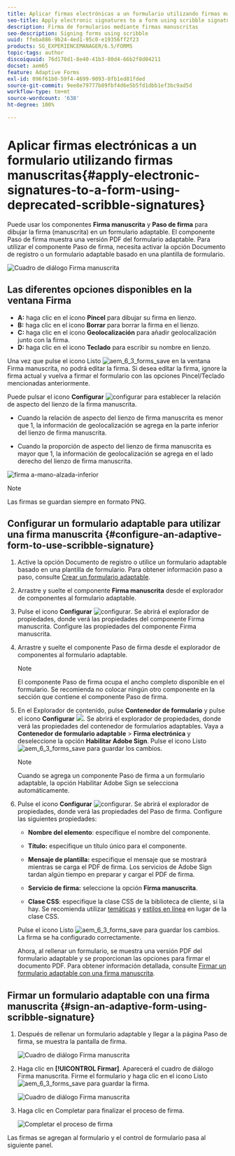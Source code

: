```yaml
---
title: Aplicar firmas electrónicas a un formulario utilizando firmas manuscritas
seo-title: Apply electronic signatures to a form using scribble signatures
description: Firma de formularios mediante firmas manuscritas
seo-description: Signing forms using scribble
uuid: ffeba886-9b24-4ed1-95c0-e19356ff2f23
products: SG_EXPERIENCEMANAGER/6.5/FORMS
topic-tags: author
discoiquuid: 76d178d1-8e40-41b3-80d4-66b2f8d04211
docset: aem65
feature: Adaptive Forms
exl-id: 096f61b0-59f4-4699-9093-8fb1ed81fded
source-git-commit: 9ee8e79777b89fbf4d6e5b5fd1dbb1ef3bc9ad5d
workflow-type: tm+mt
source-wordcount: '638'
ht-degree: 100%

---
```


# Aplicar firmas electrónicas a un formulario utilizando firmas manuscritas{#apply-electronic-signatures-to-a-form-using-deprecated-scribble-signatures}

Puede usar los componentes **Firma manuscrita** y **Paso de firma** para dibujar la firma (manuscrita) en un formulario adaptable. El componente Paso de firma muestra una versión PDF del formulario adaptable. Para utilizar el componente Paso de firma, necesita activar la opción Documento de registro o un formulario adaptable basado en una plantilla de formulario.

![Cuadro de diálogo Firma manuscrita](/help/forms/using/assets/scribble-signature.png)

## Las diferentes opciones disponibles en la ventana Firma

* **A:** haga clic en el icono **Pincel** para dibujar su firma en lienzo.
* **B:** haga clic en el icono **Borrar** para borrar la firma en el lienzo.
* **C:** haga clic en el icono **Geolocalización** para añadir geolocalización junto con la firma.
* **D:** haga clic en el icono **Teclado** para escribir su nombre en lienzo.

Una vez que pulse el icono Listo ![aem_6_3_forms_save](assets/aem_6_3_forms_save.png) en la ventana Firma manuscrita, no podrá editar la firma. Si desea editar la firma, ignore la firma actual y vuelva a firmar el formulario con las opciones Pincel/Teclado mencionadas anteriormente.

Puede pulsar el icono **Configurar** ![configurar](assets/configure.png) para establecer la relación de aspecto del lienzo de la firma manuscrita.
* Cuando la relación de aspecto del lienzo de firma manuscrita es menor que 1, la información de geolocalización se agrega en la parte inferior del lienzo de firma manuscrita.

* Cuando la proporción de aspecto del lienzo de firma manuscrita es mayor que 1, la información de geolocalización se agrega en el lado derecho del lienzo de firma manuscrita.

![firma a-mano-alzada-inferior](/help/forms/using/assets/scribble-signature-aspectratio.PNG)


>[!NOTE]
>
>Las firmas se guardan siempre en formato PNG.

## Configurar un formulario adaptable para utilizar una firma manuscrita {#configure-an-adaptive-form-to-use-scribble-signature}

1. Active la opción Documento de registro o utilice un formulario adaptable basado en una plantilla de formulario. Para obtener información paso a paso, consulte [Crear un formulario adaptable](../../forms/using/creating-adaptive-form.md).
1. Arrastre y suelte el componente **Firma manuscrita** desde el explorador de componentes al formulario adaptable.
1. Pulse el icono **Configurar** ![configurar](assets/configure.png). Se abrirá el explorador de propiedades, donde verá las propiedades del componente Firma manuscrita. Configure las propiedades del componente Firma manuscrita.
1. Arrastre y suelte el componente Paso de firma desde el explorador de componentes al formulario adaptable.

   >[!NOTE]
   >
   >El componente Paso de firma ocupa el ancho completo disponible en el formulario. Se recomienda no colocar ningún otro componente en la sección que contiene el componente Paso de firma.

1. En el Explorador de contenido, pulse **Contenedor de formulario** y pulse el icono **Configurar** ![](/help/forms/using/assets/configure.png). Se abrirá el explorador de propiedades, donde verá las propiedades del contenedor de formularios adaptables. Vaya a **Contenedor de formulario adaptable** > **Firma electrónica** y deseleccione la opción **Habilitar Adobe Sign**. Pulse el icono Listo ![aem_6_3_forms_save](assets/aem_6_3_forms_save.png) para guardar los cambios.

   >[!NOTE]
   >
   >Cuando se agrega un componente Paso de firma a un formulario adaptable, la opción Habilitar Adobe Sign se selecciona automáticamente.

1. Pulse el icono **Configurar** ![configurar](assets/configure.png). Se abrirá el explorador de propiedades, donde verá las propiedades del Paso de firma. Configure las siguientes propiedades:

   * **Nombre del elemento**: especifique el nombre del componente.

   * **Título:** especifique un título único para el componente.
   * **Mensaje de plantilla:** especifique el mensaje que se mostrará mientras se carga el PDF de firma. Los servicios de Adobe Sign tardan algún tiempo en preparar y cargar el PDF de firma.
   * **Servicio de firma:** seleccione la opción **Firma manuscrita**.

   * **Clase CSS**: especifique la clase CSS de la biblioteca de cliente, si la hay. Se recomienda utilizar [temáticas](../../forms/using/themes.md) y [estilos en línea](../../forms/using/inline-style-adaptive-forms.md) en lugar de la clase CSS.

   Pulse el icono Listo ![aem_6_3_forms_save](assets/aem_6_3_forms_save.png) para guardar los cambios. La firma se ha configurado correctamente.

   Ahora, al rellenar un formulario, se muestra una versión PDF del formulario adaptable y se proporcionan las opciones para firmar el documento PDF. Para obtener información detallada, consulte [Firmar un formulario adaptable con una firma manuscrita](../../forms/using/signing-forms-using-scribble.md#sign-an-adaptive-form-using-scribble-signature).

## Firmar un formulario adaptable con una firma manuscrita {#sign-an-adaptive-form-using-scribble-signature}

1. Después de rellenar un formulario adaptable y llegar a la página Paso de firma, se muestra la pantalla de firma.

   ![Cuadro de diálogo Firma manuscrita](/help/forms/using/assets/esignscribblesign.jpg)

1. Haga clic en **[!UICONTROL Firmar]**. Aparecerá el cuadro de diálogo Firma manuscrita. Firme el formulario y haga clic en el icono Listo ![aem_6_3_forms_save](assets/aem_6_3_forms_save.png) para guardar la firma.

   ![Cuadro de diálogo Firma manuscrita](/help/forms/using/assets/scribblewidget.png)

1. Haga clic en Completar para finalizar el proceso de firma.

   ![Completar el proceso de firma](/help/forms/using/assets/scribblecomplete.jpg)

Las firmas se agregan al formulario y el control de formulario pasa al siguiente panel.
